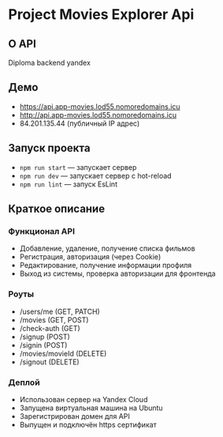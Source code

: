# Project Movies Explorer Api

## О API
Diploma backend yandex

## Демо

- https://api.app-movies.lod55.nomoredomains.icu
- http://api.app-movies.lod55.nomoredomains.icu
- 84.201.135.44 (публичный IP адрес)

## Запуск проекта

- `npm run start` — запускает сервер
- `npm run dev` — запускает сервер с hot-reload
- `npm run lint` — запуск EsLint

## Краткое описание
### Функционал API

- Добавление, удаление, получение списка фильмов
- Регистрация, авторизация (через Cookie)
- Редактирование, получение информации профиля
- Выход из системы, проверка авторизации для фронтенда

### Роуты


- /users/me (GET, PATCH)
- /movies (GET, POST)
- /check-auth (GET)
- /signup (POST)
- /signin (POST)
- /movies/movieId (DELETE)
- /signout (DELETE)


### Деплой

- Использован сервер на Yandex Cloud
- Запущена виртуальная машина на Ubuntu
- Зарегистрирован домен для API
- Выпущен и подключён https сертификат
